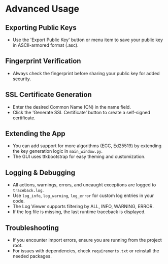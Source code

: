 # Advanced Usage

## Exporting Public Keys
- Use the 'Export Public Key' button or menu item to save your public key in ASCII-armored format (.asc).

## Fingerprint Verification
- Always check the fingerprint before sharing your public key for added security.

## SSL Certificate Generation
- Enter the desired Common Name (CN) in the name field.
- Click the 'Generate SSL Certificate' button to create a self-signed certificate.

## Extending the App
- You can add support for more algorithms (ECC, Ed25519) by extending the key generation logic in `main_window.py`.
- The GUI uses ttkbootstrap for easy theming and customization.

## Logging & Debugging
- All actions, warnings, errors, and uncaught exceptions are logged to `traceback.log`.
- Use `log_info`, `log_warning`, `log_error` for custom log entries in your code.
- The Log Viewer supports filtering by ALL, INFO, WARNING, ERROR.
- If the log file is missing, the last runtime traceback is displayed.

## Troubleshooting
- If you encounter import errors, ensure you are running from the project root.
- For issues with dependencies, check `requirements.txt` or reinstall the needed packages.
